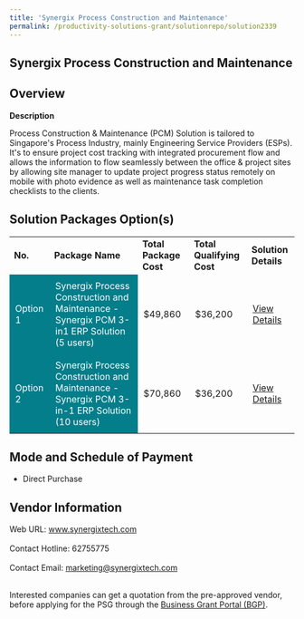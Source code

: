 ```yaml
---
title: 'Synergix Process Construction and Maintenance'
permalink: /productivity-solutions-grant/solutionrepo/solution2339
---
```


## Synergix Process Construction and Maintenance

## Overview

**Description**

Process Construction & Maintenance (PCM) Solution is tailored to Singapore's Process Industry, mainly Engineering Service Providers (ESPs). It's to ensure project cost tracking with integrated procurement flow and allows the information to flow seamlessly between the office & project sites by allowing site manager to update project progress status remotely on mobile with photo evidence as well as maintenance task completion checklists to the clients.

## Solution Packages Option(s)

<table>
<tr>
<td><b>No.</b></td>
<td><b>Package Name</b></td>
<td><b>Total Package Cost</b></td>
<td><b>Total Qualifying Cost</b></td>
<td><b>Solution Details</b></td>
</tr>
<tr>
<td style='padding: 10px; background-color: #037E8A; color: #FFFFFF;'>Option 1</td>
<td style='padding: 10px; background-color: #037E8A; color: #FFFFFF;'>Synergix Process Construction and Maintenance - Synergix PCM 3-in1 ERP Solution (5 users)</td>
<td style='padding: 10px;'>$49,860</td>
<td style='padding: 10px;'>$36,200</td>
<td style='padding: 10px;'><a href='https://www.gobusiness.gov.sg/images/psg/SynergixTech20210205_Desensitised_Annex_3-_Part_1.pdf' target='_blank'>View Details</a></td>
</tr>
<tr>
<td style='padding: 10px; background-color: #037E8A; color: #FFFFFF;'>Option 2</td>
<td style='padding: 10px; background-color: #037E8A; color: #FFFFFF;'>Synergix Process Construction and Maintenance - Synergix PCM 3-in-1 ERP Solution (10 users)</td>
<td style='padding: 10px;'>$70,860</td>
<td style='padding: 10px;'>$36,200</td>
<td style='padding: 10px;'><a href='https://www.gobusiness.gov.sg/images/psg/SynergixTech20210205_Desensitised_Annex_3-_Part_2.pdf' target='_blank'>View Details</a></td>
</tr>
</table>

## Mode and Schedule of Payment

 - Direct Purchase

## Vendor Information

 Web URL: www.synergixtech.com <br><br>Contact Hotline: 62755775 <br><br>Contact Email: marketing@synergixtech.com <br><br>

Interested companies can get a quotation from the pre-approved vendor, before applying for the PSG through the <a href='https://www.businessgrants.gov.sg/' target='_blank' rel='noopener'>Business Grant Portal (BGP)</a>.

<script src="/jquery/resize-tables.js"></script>
